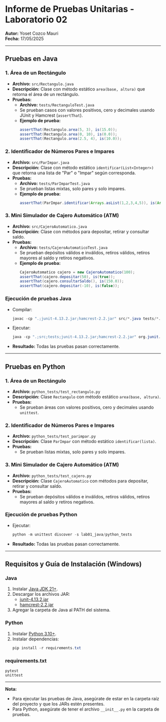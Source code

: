# Informe de Pruebas Unitarias - Laboratorio 02

**Autor:** Yoset Cozco Mauri  
**Fecha:** 17/05/2025

---

## Pruebas en Java

### 1. Área de un Rectángulo
- **Archivo:** `src/Rectangulo.java`
- **Descripción:** Clase con método estático `area(base, altura)` que retorna el área de un rectángulo.
- **Pruebas:**
  - **Archivo:** `tests/RectanguloTest.java`
  - Se prueban casos con valores positivos, cero y decimales usando JUnit y Hamcrest (`assertThat`).
  - **Ejemplo de prueba:**
    ```java
    assertThat(Rectangulo.area(5, 3), is(15.0));
    assertThat(Rectangulo.area(0, 10), is(0.0));
    assertThat(Rectangulo.area(2.5, 4), is(10.0));
    ```

### 2. Identificador de Números Pares e Impares
- **Archivo:** `src/ParImpar.java`
- **Descripción:** Clase con método estático `identificar(List<Integer>)` que retorna una lista de "Par" o "Impar" según corresponda.
- **Pruebas:**
  - **Archivo:** `tests/ParImparTest.java`
  - Se prueban listas mixtas, solo pares y solo impares.
  - **Ejemplo de prueba:**
    ```java
    assertThat(ParImpar.identificar(Arrays.asList(1,2,3,4,5)), is(Arrays.asList("Impar", "Par", "Impar", "Par", "Impar")));
    ```

### 3. Mini Simulador de Cajero Automático (ATM)
- **Archivo:** `src/CajeroAutomatico.java`
- **Descripción:** Clase con métodos para depositar, retirar y consultar saldo.
- **Pruebas:**
  - **Archivo:** `tests/CajeroAutomaticoTest.java`
  - Se prueban depósitos válidos e inválidos, retiros válidos, retiros mayores al saldo y retiros negativos.
  - **Ejemplo de prueba:**
    ```java
    CajeroAutomatico cajero = new CajeroAutomatico(100);
    assertThat(cajero.depositar(50), is(true));
    assertThat(cajero.consultarSaldo(), is(150.0));
    assertThat(cajero.depositar(-10), is(false));
    ```

### Ejecución de pruebas Java
- Compilar:
  ```powershell
  javac -cp ".;junit-4.13.2.jar;hamcrest-2.2.jar" src/*.java tests/*.java
  ```
- Ejecutar:
  ```powershell
  java -cp ".;src;tests;junit-4.13.2.jar;hamcrest-2.2.jar" org.junit.runner.JUnitCore CajeroAutomaticoTest ParImparTest RectanguloTest
  ```
- **Resultado:** Todas las pruebas pasan correctamente.

---

## Pruebas en Python

### 1. Área de un Rectángulo
- **Archivo:** `python_tests/test_rectangulo.py`
- **Descripción:** Clase `Rectangulo` con método estático `area(base, altura)`.
- **Pruebas:**
  - Se prueban áreas con valores positivos, cero y decimales usando `unittest`.

### 2. Identificador de Números Pares e Impares
- **Archivo:** `python_tests/test_parimpar.py`
- **Descripción:** Clase `ParImpar` con método estático `identificar(lista)`.
- **Pruebas:**
  - Se prueban listas mixtas, solo pares y solo impares.

### 3. Mini Simulador de Cajero Automático (ATM)
- **Archivo:** `python_tests/test_cajero.py`
- **Descripción:** Clase `CajeroAutomatico` con métodos para depositar, retirar y consultar saldo.
- **Pruebas:**
  - Se prueban depósitos válidos e inválidos, retiros válidos, retiros mayores al saldo y retiros negativos.

### Ejecución de pruebas Python
- Ejecutar:
  ```powershell
  python -m unittest discover -s lab01_java/python_tests
  ```
- **Resultado:** Todas las pruebas pasan correctamente.

---

## Requisitos y Guía de Instalación (Windows)

### Java
1. Instalar [Java JDK 21+](https://adoptium.net/temurin/releases/).
2. Descargar los archivos JAR:
   - [junit-4.13.2.jar](https://search.maven.org/remotecontent?filepath=junit/junit/4.13.2/junit-4.13.2.jar)
   - [hamcrest-2.2.jar](https://search.maven.org/remotecontent?filepath=org/hamcrest/hamcrest/2.2/hamcrest-2.2.jar)
3. Agregar la carpeta de Java al PATH del sistema.

### Python
1. Instalar [Python 3.10+](https://www.python.org/downloads/).
2. Instalar dependencias:
   ```powershell
   pip install -r requirements.txt
   ```

### requirements.txt
```
pytest
unittest
```

---

**Nota:**
- Para ejecutar las pruebas de Java, asegúrate de estar en la carpeta raíz del proyecto y que los JARs estén presentes.
- Para Python, asegúrate de tener el archivo `__init__.py` en la carpeta de pruebas.
